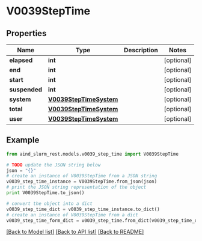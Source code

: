 # V0039StepTime


## Properties

Name | Type | Description | Notes
------------ | ------------- | ------------- | -------------
**elapsed** | **int** |  | [optional] 
**end** | **int** |  | [optional] 
**start** | **int** |  | [optional] 
**suspended** | **int** |  | [optional] 
**system** | [**V0039StepTimeSystem**](V0039StepTimeSystem.md) |  | [optional] 
**total** | [**V0039StepTimeSystem**](V0039StepTimeSystem.md) |  | [optional] 
**user** | [**V0039StepTimeSystem**](V0039StepTimeSystem.md) |  | [optional] 

## Example

```python
from aind_slurm_rest.models.v0039_step_time import V0039StepTime

# TODO update the JSON string below
json = "{}"
# create an instance of V0039StepTime from a JSON string
v0039_step_time_instance = V0039StepTime.from_json(json)
# print the JSON string representation of the object
print V0039StepTime.to_json()

# convert the object into a dict
v0039_step_time_dict = v0039_step_time_instance.to_dict()
# create an instance of V0039StepTime from a dict
v0039_step_time_form_dict = v0039_step_time.from_dict(v0039_step_time_dict)
```
[[Back to Model list]](../README.md#documentation-for-models) [[Back to API list]](../README.md#documentation-for-api-endpoints) [[Back to README]](../README.md)


